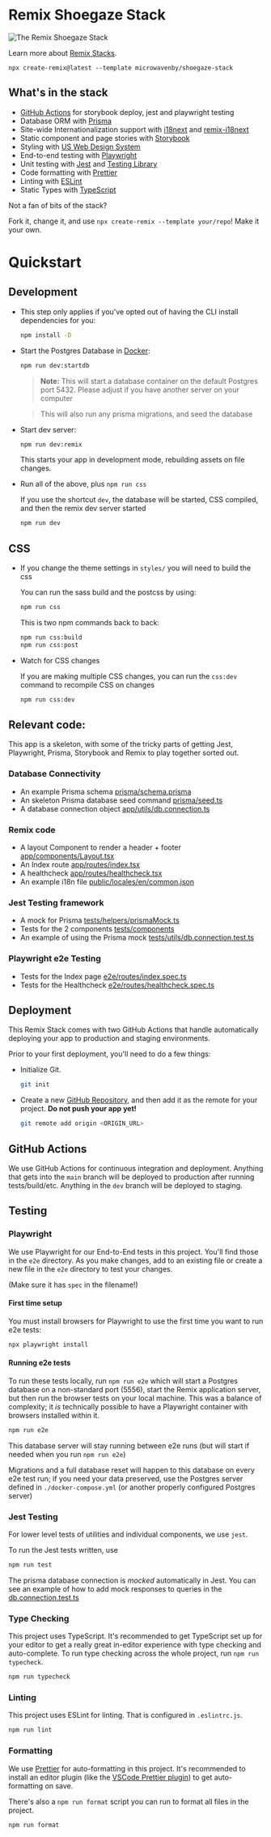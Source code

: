 # Remix Shoegaze Stack

![The Remix Shoegaze Stack](https://user-images.githubusercontent.com/723391/222034048-30f0bc0b-aff7-439c-a0d3-5536fefc57a1.png)

Learn more about [Remix Stacks](https://remix.run/stacks).

```
npx create-remix@latest --template microwavenby/shoegaze-stack
```

## What's in the stack

- [GitHub Actions](https://github.com/features/actions) for storybook deploy, jest and playwright testing
- Database ORM with [Prisma](https://prisma.io)
- Site-wide Internationalization support with [i18next](https://react.i18next.com/) and [remix-i18next](https://github.com/sergiodxa/remix-i18next)
- Static component and page stories with [Storybook](https://storybook.js.org/)
- Styling with [US Web Design System](https://designsystem.digital.gov/)
- End-to-end testing with [Playwright](https://playwright.dev/)
- Unit testing with [Jest](https://jestjs.io) and [Testing Library](https://testing-library.com)
- Code formatting with [Prettier](https://prettier.io)
- Linting with [ESLint](https://eslint.org)
- Static Types with [TypeScript](https://typescriptlang.org)

Not a fan of bits of the stack?

Fork it, change it, and use `npx create-remix --template your/repo`! Make it your own.

# Quickstart

## Development

- This step only applies if you've opted out of having the CLI install dependencies for you:

  ```sh
  npm install -D
  ```

- Start the Postgres Database in [Docker](https://www.docker.com/get-started):

  ```sh
  npm run dev:startdb
  ```

  > **Note:** This will start a database container on the default Postgres port 5432. Please adjust if you have another server on your computer

  > This will also run any prisma migrations, and seed the database

- Start dev server:

  ```sh
  npm run dev:remix
  ```

  This starts your app in development mode, rebuilding assets on file changes.

- Run all of the above, plus `npm run css`

  If you use the shortcut `dev`, the database will be started, CSS compiled, and then the remix dev server started

  ```sh
  npm run dev
  ```

## CSS

- If you change the theme settings in `styles/` you will need to build the css

  You can run the sass build and the postcss by using:

  ```sh
  npm run css
  ```

  This is two npm commands back to back:

  ```sh
  npm run css:build
  npm run css:post
  ```

- Watch for CSS changes

  If you are making multiple CSS changes, you can run the `css:dev` command to recompile CSS on changes

  ```sh
  npm run css:dev
  ```

## Relevant code:

This app is a skeleton, with some of the tricky parts of getting Jest, Playwright, Prisma, Storybook
and Remix to play together sorted out.

### Database Connectivity

- An example Prisma schema [prisma/schema.prisma](./prisma/schema.prisma)
- An skeleton Prisma database seed command [prisma/seed.ts](./prisma/seed.ts)
- A database connection object [app/utils/db.connection.ts](./app/utils/db.connection.ts)

### Remix code

- A layout Component to render a header + footer [app/components/Layout.tsx](./app/components/Layout.tsx)
- An Index route [app/routes/index.tsx](./app/routes/index.tsx)
- A healthcheck [app/routes/healthcheck.tsx](./app/routes/healthcheck.tsx)
- An example i18n file [public/locales/en/common.json](./public/locales/en/common.json)

### Jest Testing framework

- A mock for Prisma [tests/helpers/prismaMock.ts](./tests/helpers/prismaMock.ts)
- Tests for the 2 components [tests/components](./tests/components/)
- An example of using the Prisma mock [tests/utils/db.connection.test.ts](./tests/utils/db.connection.test.ts)

### Playwright e2e Testing

- Tests for the Index page [e2e/routes/index.spec.ts](./e2e/routes/index.spec.ts)
- Tests for the Healthcheck [e2e/routes/healthcheck.spec.ts](./e2e/routes/healthcheck.spec.ts)

## Deployment

This Remix Stack comes with two GitHub Actions that handle automatically deploying your app to production and staging environments.

Prior to your first deployment, you'll need to do a few things:

- Initialize Git.

  ```sh
  git init
  ```

- Create a new [GitHub Repository](https://repo.new), and then add it as the remote for your project. **Do not push your app yet!**

  ```sh
  git remote add origin <ORIGIN_URL>
  ```

## GitHub Actions

We use GitHub Actions for continuous integration and deployment. Anything that gets into the `main` branch will be deployed to production after running tests/build/etc. Anything in the `dev` branch will be deployed to staging.

## Testing

### Playwright

We use Playwright for our End-to-End tests in this project. You'll find those in the `e2e` directory. As you make changes, add to an existing file or create a new file in the `e2e` directory to test your changes.

(Make sure it has `spec` in the filename!)

#### First time setup

You must install browsers for Playwright to use the first time you want to run e2e tests:

```sh
npx playwright install
```

#### Running e2e tests

To run these tests locally, run `npm run e2e` which will start a Postgres database on a non-standard port (5556), start the Remix application server, but then run the browser tests on your local machine. This was a balance of complexity; it _is_ technically possible to have a Playwright container with browsers installed within it.

```sh
npm run e2e
```

This database server will stay running between e2e runs (but will start if needed when you run `npm run e2e`)

Migrations and a full database reset will happen to this database on every e2e test run; if you need your data preserved, use the Postgres server defined in `./docker-compose.yml` (or another properly configured Postgres server)

### Jest Testing

For lower level tests of utilities and individual components, we use `jest`.

To run the Jest tests written, use

```sh
npm run test
```

The prisma database connection is _mocked_ automatically in Jest. You can see an example of how to
add mock responses to queries in the [db.connection.test.ts](tests/utils/db.connection.test.ts)

### Type Checking

This project uses TypeScript. It's recommended to get TypeScript set up for your editor to get a really great in-editor experience with type checking and auto-complete. To run type checking across the whole project, run `npm run typecheck`.

```sh
npm run typecheck
```

### Linting

This project uses ESLint for linting. That is configured in `.eslintrc.js`.

```sh
npm run lint
```

### Formatting

We use [Prettier](https://prettier.io/) for auto-formatting in this project. It's recommended to install an editor plugin (like the [VSCode Prettier plugin](https://marketplace.visualstudio.com/items?itemName=esbenp.prettier-vscode)) to get auto-formatting on save.

There's also a `npm run format` script you can run to format all files in the project.

```sh
npm run format
```
